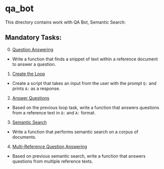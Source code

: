 # qa_bot
This directory contains work with QA Bot, Semantic Search:

## Mandatory Tasks:
0. [Question Answering](/supervised_learning/qa_bot/0-qa.py)
* Write a function that finds a snippet of text within a reference document to answer a question.
1. [Create the Loop](/supervised_learning/qa_bot/1-loop.py)
* Create a script that takes an input from the user with the prompt `Q:` and prints `A:` as a response.
2. [Answer Questions](/supervised_learning/qa_bot/2-qa.py)
* Based on the previous loop task, write a function that answers questions from a reference text in `Q:` and `A:` format.
3. [Semantic Search](/supervised_learning/qa_bot/3-semantic_search.py)
* Write a function that performs semantic search on a corpus of documents.
4. [Multi-Reference Question Answering](/supervised_learning/qa_bot/4-qa.py)
* Based on previous semantic search, write a function that answers questions from multiple reference texts.
